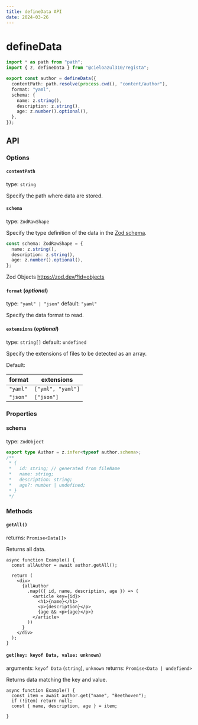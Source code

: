 ```yaml
---
title: defineData API
date: 2024-03-26
---
```


# defineData

```ts
import * as path from "path";
import { z, defineData } from "@cieloazul310/regista";

export const author = defineData({
  contentPath: path.resolve(process.cwd(), "content/author"),
  format: "yaml",
  schema: {
    name: z.string(),
    description: z.string(),
    age: z.number().optional(),
  },
});
```

## API

### Options

#### `contentPath`

type: `string`

Specify the path where data are stored.

#### `schema`

type: `ZodRawShape`

Specify the type definition of the data in the [Zod schema][Zod].

```ts
const schema: ZodRawShape = {
  name: z.string(),
  description: z.string(),
  age: z.number().optional(),
};
```

Zod Objects
<https://zod.dev/?id=objects>

#### `format` (*optional*)

type: `"yaml" | "json"`
default: `"yaml"`

Specify the data format to read.

#### `extensions` (*optional*)

type: `string[]`
default: `undefined`

Specify the extensions of files to be detected as an array.

Default:

| format   | extensions        |
|----------|-------------------|
| `"yaml"` | `["yml", "yaml"]` |
| `"json"` | `["json"]`        |

### Properties

#### schema

type: `ZodObject`

```ts
export type Author = z.infer<typeof author.schema>;
/**
 * {
 *   id: string; // generated from fileName
 *   name: string;
 *   description: string;
 *   age?: number | undefined;
 * }
 */
```

### Methods

#### `getAll()`

returns: `Promise<Data[]>`

Returns all data.

```tsx
async function Example() {
  const allAuthor = await author.getAll();

  return (
    <div>
      {allAuthor
        .map(({ id, name, description, age }) => (
          <article key={id}>
            <h1>{name}</h1>
            <p>{description}</p>
            {age && <p>{age}</p>}
          </article>
        ))
      }
    </div>
  );
}
```

#### `get(key: keyof Data, value: unknown)`

arguments: `keyof Data` (`string`), `unknown`
returns: `Promise<Data | undefiend>`

Returns data matching the key and value.

```tsx
async function Example() {
  const item = await author.get("name", "Beethoven");
  if (!item) return null;
  const { name, description, age } = item;

}
```

[Zod]: https://zod.dev/ "Zod"
